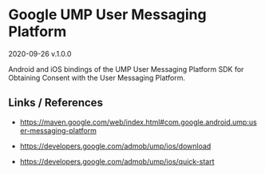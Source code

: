 # Google UMP User Messaging Platform  


2020-09-26  v.1.0.0

Android and iOS bindings of the UMP User Messaging Platform SDK for Obtaining Consent with the User Messaging Platform.

## Links / References

*   https://maven.google.com/web/index.html#com.google.android.ump:user-messaging-platform

*   https://developers.google.com/admob/ump/ios/download

*   https://developers.google.com/admob/ump/ios/quick-start



